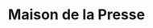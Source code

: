 ---
title: "Maison de la Presse"
url: /rostrenen/maison-de-la-presse/
shop: marchand de journaux
---